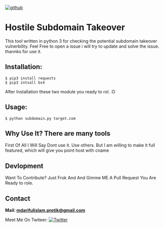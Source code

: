 [![github](https://img.shields.io/badge/Version%3A-1.0-brightgreen.svg)](https://github.com/arifulprotik/sub-domain-takeover/)
# Hostile Subdomain Takeover 
This tool written in python 3 for checking the potential subdomain takeover vulnerbility. Feel Free to open a issue i will try to update and solve the issue. 
thannks for use it.

## Installation:
    $ pip3 install requests
    $ pip3 intsall bs4
After Installation these two module you ready to rol. :D 
## Usage:
    $ python subdomain.py target.com
## Why Use It? There are many tools
First Of All I Will Say Dont use it. Use others. 
But I am willing to make it full featured, which will give you point host with cname

## Devlopment 
Want To Contribute? 
Just Frok And And Gimme ME A Pull Request You Are Ready to role. 

## Contact 
**Mail: mdarifulislam.protik@gmail.com**


Meet Me On Twiteer: [![Twitter](https://img.shields.io/badge/twitter-@ArifulProtik-blue.svg)](https://twitter.com/ArifulProtik)
